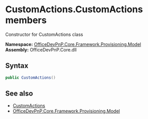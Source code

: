 # CustomActions.CustomActions members 
 Constructor for CustomActions class   

**Namespace:** [OfficeDevPnP.Core.Framework.Provisioning.Model](OfficeDevPnP.Core.Framework.Provisioning.Model.md)  
**Assembly:** OfficeDevPnP.Core.dll  
## Syntax
```C#
public CustomActions()
```
## See also
- [CustomActions](OfficeDevPnP.Core.Framework.Provisioning.Model.CustomActions.md)
- [OfficeDevPnP.Core.Framework.Provisioning.Model](OfficeDevPnP.Core.Framework.Provisioning.Model.md)
